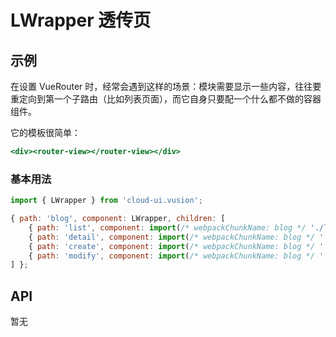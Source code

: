 <!-- 该 README.md 根据 api.yaml 和 docs/*.md 自动生成，为了方便在 GitHub 和 NPM 上查阅。如需修改，请查看源文件 -->

# LWrapper 透传页

## 示例
在设置 VueRouter 时，经常会遇到这样的场景：模块需要显示一些内容，往往要重定向到第一个子路由（比如列表页面），而它自身只要配一个什么都不做的容器组件。

它的模板很简单：

``` htm
<div><router-view></router-view></div>
```

### 基本用法

``` js
import { LWrapper } from 'cloud-ui.vusion';

{ path: 'blog', component: LWrapper, children: [
    { path: 'list', component: import(/* webpackChunkName: blog */ './list') },
    { path: 'detail', component: import(/* webpackChunkName: blog */ './detail') },
    { path: 'create', component: import(/* webpackChunkName: blog */ './create') },
    { path: 'modify', component: import(/* webpackChunkName: blog */ './modify') },
] };
```

## API

暂无
